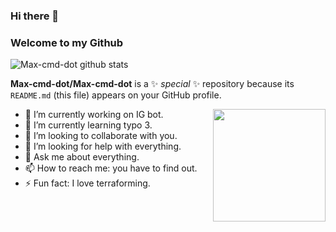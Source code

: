 ### Hi there 👋
### Welcome to my Github

![Max-cmd-dot github stats](https://github-readme-stats.vercel.app/api?username=Max-cmd-dot&show_icons=true&theme=dracula)


**Max-cmd-dot/Max-cmd-dot** is a ✨ _special_ ✨ repository because its `README.md` (this file) appears on your GitHub profile.

<img align="right" alt="" src="https://github.githubassets.com/images/modules/site/social-cards/github-social.png" height="180" />

- 🔭 I’m currently working on IG bot.
- 🌱 I’m currently learning typo 3.
- 👯 I’m looking to collaborate with you.
- 🤔 I’m looking for help with everything.
- 💬 Ask me about everything.
- 📫 How to reach me: you have to find out.
- ⚡ Fun fact: I love terraforming.

